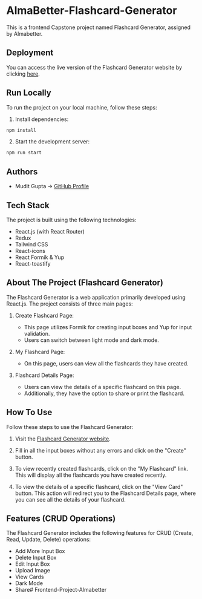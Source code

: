 # AlmaBetter-Flashcard-Generator

This is a frontend Capstone project named Flashcard Generator, assigned by Almabetter.

## Deployment

You can access the live version of the Flashcard Generator website by clicking [here](https://flashcard-generator-all.netlify.com).

## Run Locally

To run the project on your local machine, follow these steps:

1. Install dependencies:

```bash
npm install
```

2. Start the development server:

```bash
npm run start
```

## Authors

- Mudit Gupta -> [GitHub Profile](https://github.com/Mudit247365)

## Tech Stack

The project is built using the following technologies:

- React.js (with React Router)
- Redux
- Tailwind CSS
- React-icons
- React Formik & Yup
- React-toastify

## About The Project (Flashcard Generator)

The Flashcard Generator is a web application primarily developed using React.js. The project consists of three main pages:

1. Create Flashcard Page:
   - This page utilizes Formik for creating input boxes and Yup for input validation.
   - Users can switch between light mode and dark mode.

2. My Flashcard Page:
   - On this page, users can view all the flashcards they have created.

3. Flashcard Details Page:
   - Users can view the details of a specific flashcard on this page.
   - Additionally, they have the option to share or print the flashcard.

## How To Use

Follow these steps to use the Flashcard Generator:

1. Visit the [Flashcard Generator website](https://flashcard-generator-all.netlify.com).

2. Fill in all the input boxes without any errors and click on the "Create" button.

3. To view recently created flashcards, click on the "My Flashcard" link. This will display all the flashcards you have created recently.

4. To view the details of a specific flashcard, click on the "View Card" button. This action will redirect you to the Flashcard Details page, where you can see all the details of your flashcard.

## Features (CRUD Operations)

The Flashcard Generator includes the following features for CRUD (Create, Read, Update, Delete) operations:

- Add More Input Box
- Delete Input Box
- Edit Input Box
- Upload Image
- View Cards
- Dark Mode
- Share#   F r o n t e n d - P r o j e c t - A l m a b e t t e r 
 
 